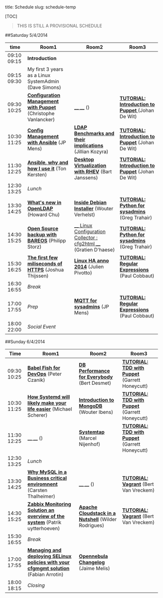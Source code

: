 title: Schedule
slug: schedule-temp

[TOC]

> THIS IS STILL A PROVISIONAL SCHEDULE

##Saturday 5/4/2014

| time          | Room1 | Room2 | Room3 |
|---------------|-------|-------|-------|
| 09:10 09:15 | __Introduction__ |
| 09:15 09:30 | My first 3 years as a Linux SystemAdmin (Dave Simons) |
| 09:30 10:25 | [__Configuration Management with Puppet__](configuration-management-with-puppet.html) (Christophe Vanlancker) | [__ __]() () | [__TUTORIAL: Introduction to Puppet__ ](introduction-to-puppet.html)  (Johan De Wit) |
| 10:30 11:25 | [__Config Management with Ansible__](configuration-management-with-ansible.html) (JP Mens) |[__LDAP Benchmarks and their implications__](ldap-benchmarks-and-their-implications.html) (Jillian  Kozyra) | [__TUTORIAL: Introduction to Puppet__](introduction-to-puppet.html) (Johan De Wit) |
| 11:30 12:25 | [__Ansible, why and how I use it__]() (Ton Kersten) | [__Desktop Virtualization with RHEV__](desktop-virtualization-with-rhev.html) (Bart Janssens) | [__TUTORIAL: Introduction to Puppet__](introduction-to-puppet.html) (Johan De Wit) |
| 12:30 13:25 | _Lunch_ |
| 13:30 14:25 | [__What's new in OpenLDAP__](whats-new-in-openldap.html) (Howard Chu) | [__Inside Debian Installer__](inside-debian-installer-automation-through-preseeding-extending-and-more.html) (Wouter Verhelst) | [__TUTORIAL: Python for sysadmins__](python-for-system-administrators.html) (Greg Trahair) |
| 14:30 15:25 | [__Open Source backup with BAREOS__](open-source-backup-with-bareos.html) (Philipp Storz) | [__ Linux Configuration Collector : cfg2html  __]() (Gratien D'haese) | [__TUTORIAL: Python for sysadmins__](python-for-system-administrators.html) (Greg Trahair) |
| 15:30 16:25 | [__The first few miliseconds of HTTPS__](the-first-few-milliseconds-of-https.html) (Joshua Thijssen) | [__Linux HA anno 2014__](linux-ha-anno-2014.html) (Julien Pivotto) | [__TUTORIAL: Regular Expressions__](tutorial-regular-expressions.html) (Paul Cobbaut) |
| 16:30 16:55 | _Break_ |
| 17:00 17:55 | _Prep_ | [__MQTT for sysadmins__](mqtt-for-sysadmins.html) (JP Mens) | [__TUTORIAL: Regular Expressions__](tutorial-regular-expressions.html) (Paul Cobbaut) |
| 18:00 22:00 | _Social Event_


##Sunday 6/4/2014

| Time          | Room1 | Room2 | Room3 |
|---------------|-------|-------|-------|
| 09:30 10:25 | [__Babel Fish for DevOps__](babelfish-for-devops-syslog-ng.html) (Peter Czanik) | [__DB Performance for Everybody__]() (Bert Desmet) | [__TUTORIAL: TDD with Puppet__](tdd-with-puppet.html) (Garrett Honeycutt)
| 10:30 11:25 | [__How Systemd will likely make your life easier__](how-systemd-will-make-your-life-easier.html) (Michael Scherer) | [__Introduction to MongoDB__](introduction-to-mongodb.html) (Wouter Ibens) | [__TUTORIAL: TDD with Puppet__](tdd-with-puppet.html) (Garrett Honeycutt) |
| 11:30 12:25 | [__ __]() () | [__Systemtap__](system-tab.html) (Marcel Nijenhof) | [__TUTORIAL: TDD with Puppet__](tdd-with-puppet.html) (Garrett Honeycutt) |
| 12:30 13:25 | _Lunch_ |
| 13:30 14:25 |  [__Why MySQL in a Business critical enviromnent__]() (Carsten Thalheimer) | [__ __]() () | [__TUTORIAL: Vagrant__](vagrant-tutorial.html) (Bert Van Vreckem) |
| 14:30 15:25 | [__Zabbix Monitoring Solution an overview of the system__](zabbix-monitoring-solution-an-overview-of-the-system.html) (Patrik uytterhoeven) | [__Apache Cloudstack in a Nutshell__]() (Wilder Rodrigues) | [__TUTORIAL: Vagrant__](vagrant-tutorial.html) (Bert Van Vreckem) |
| 15:30 16:55 | _Break_ |
| 17:00 17:55 | [__Managing and deploying SELinux policies with your cfgmgmt solution__](managing-and-deploying-custom-selinux-policies-with-your-cfgmgmt-solution-ansible-and-puppet-covered.html) (Fabian Arrotin) | [__Opennebula Changelog__](opennebula-changelog.html) (Jaime Melis) | |
| 18:00 18:15 | _Closing_ |
